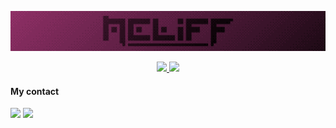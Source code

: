 ![All Text](https://github.com/ncliff-git/screenshots/blob/master/NcliffWallpaper5k_mini.png)

<p align="center">
  <a href="https://github.com/ncliff-git">
    <img height="180em" src="https://github-readme-stats.vercel.app/api?username=ncliff-git&show_icons=true&theme=radical"/>
    <img height="180em" src="https://github-readme-stats.vercel.app/api/top-langs/?username=ncliff-git&layout=compact&theme=radical"/>
  </a>
</p>

#### My contact
[<img src="https://www.flaticon.com/svg/vstatic/svg/145/145813.svg?token=exp=1615580289~hmac=e4a3346b76a8b0e8bba59b48e0eea1f5" width="40">](https://vk.com/m_moonlight_l)
[<img src="https://www.flaticon.com/svg/vstatic/svg/2111/2111646.svg?token=exp=1615580967~hmac=eba9ff2691b3f5ed1a7427ee4b376250" width="40">](https://t.me/ncliff01)
